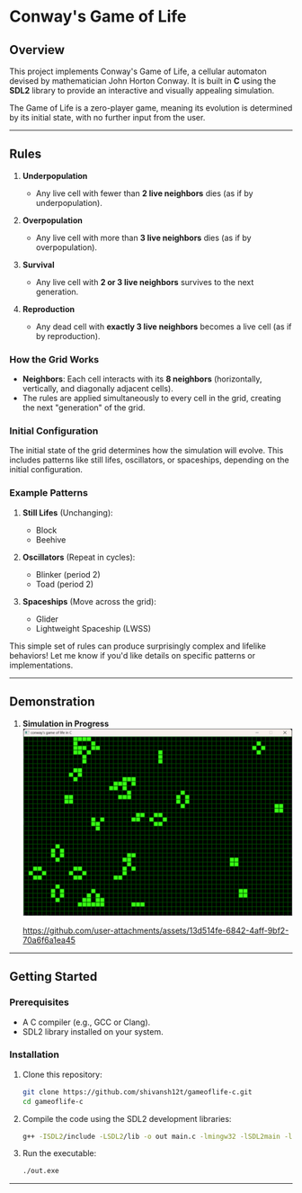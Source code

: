 # Conway's Game of Life  

## **Overview**  
This project implements Conway's Game of Life, a cellular automaton devised by mathematician John Horton Conway. It is built in **C** using the **SDL2** library to provide an interactive and visually appealing simulation.  

The Game of Life is a zero-player game, meaning its evolution is determined by its initial state, with no further input from the user.  

---
## **Rules**  

1. **Underpopulation**  
   - Any live cell with fewer than **2 live neighbors** dies (as if by underpopulation).  

2. **Overpopulation**  
   - Any live cell with more than **3 live neighbors** dies (as if by overpopulation).  

3. **Survival**  
   - Any live cell with **2 or 3 live neighbors** survives to the next generation.  

4. **Reproduction**  
   - Any dead cell with **exactly 3 live neighbors** becomes a live cell (as if by reproduction).  


### **How the Grid Works**  
- **Neighbors**: Each cell interacts with its **8 neighbors** (horizontally, vertically, and diagonally adjacent cells).  
- The rules are applied simultaneously to every cell in the grid, creating the next "generation" of the grid.

### **Initial Configuration**
The initial state of the grid determines how the simulation will evolve. This includes patterns like still lifes, oscillators, or spaceships, depending on the initial configuration.  

### **Example Patterns**
1. **Still Lifes** (Unchanging):  
   - Block  
   - Beehive  

2. **Oscillators** (Repeat in cycles):  
   - Blinker (period 2)  
   - Toad (period 2)  

3. **Spaceships** (Move across the grid):  
   - Glider  
   - Lightweight Spaceship (LWSS)  

This simple set of rules can produce surprisingly complex and lifelike behaviors! Let me know if you'd like details on specific patterns or implementations.

---

## **Demonstration**   

1. **Simulation in Progress**  
   ![Simulation Thumbnail](./screenshots/thumbnail.png)

   https://github.com/user-attachments/assets/13d514fe-6842-4aff-9bf2-70a6f6a1ea45

---

## **Getting Started**  

### **Prerequisites**  
- A C compiler (e.g., GCC or Clang).  
- SDL2 library installed on your system.  

### **Installation**  
1. Clone this repository:  
   ```bash
   git clone https://github.com/shivansh12t/gameoflife-c.git
   cd gameoflife-c
   ```

2. Compile the code using the SDL2 development libraries:  
   ```bash
   g++ -ISDL2/include -LSDL2/lib -o out main.c -lmingw32 -lSDL2main -lSDL2 -lm
   ```

3. Run the executable:  
   ```bash
   ./out.exe
   ```

---
